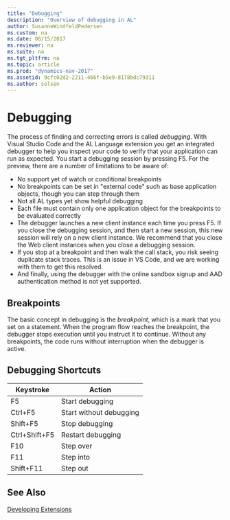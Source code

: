 ```yaml
---
title: "Debugging"
description: "Overview of debugging in AL"
author: SusanneWindfeldPedersen
ms.custom: na
ms.date: 08/15/2017
ms.reviewer: na
ms.suite: na
ms.tgt_pltfrm: na
ms.topic: article
ms.prod: "dynamics-nav-2017"
ms.assetid: 9cfc02d2-2211-466f-b5e9-8178bdc79311
ms.author: solsen
---
```


# Debugging
The process of finding and correcting errors is called *debugging*. With Visual Studio Code and the AL Language extension you get an integrated debugger to help you inspect your code to verify that your application can run as expected. You start a debugging session by pressing F5. For the preview, there are a number of limitations to be aware of:

- No support yet of watch or conditional breakpoints
- No breakpoints can be set in "external code" such as base application objects, though you can step through them
- Not all AL types yet show helpful debugging
- Each file must contain only one application object for the breakpoints to be evaluated correctly
- The debugger launches a new client instance each time you press F5. If you close the debugging session, and then start a new session, this new session will rely on a new client instance. We recommend that you close the Web client instances when you close a debugging session.  
- If you stop at a breakpoint and then walk the call stack, you risk seeing duplicate stack traces. This is an issue in VS Code, and we are working with them to get this resolved.
- And finally, using the debugger with the online sandbox signup and AAD authentication method is not yet supported.

## Breakpoints  
The basic concept in debugging is the *breakpoint*, which is a mark that you set on a statement. When the program flow reaches the breakpoint, the debugger stops execution until you instruct it to continue. Without any breakpoints, the code runs without interruption when the debugger is active. <!-- For more information, see [Breakpoints](Breakpoints.md).  -->

## Debugging Shortcuts

|Keystroke    |Action         |
|-------------|---------------|
|F5           |Start debugging|
|Ctrl+F5      |Start without debugging|
|Shift+F5     |Stop debugging|
|Ctrl+Shift+F5|Restart debugging|
|F10          |Step over|
|F11          |Step into|
|Shift+F11    |Step out|

## See Also  
[Developing Extensions](devenv-dev-overview.md)  

